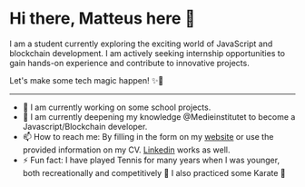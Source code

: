 # Hi there, Matteus here 👋

I am a student currently exploring the exciting world of JavaScript and blockchain development. I am actively seeking internship opportunities to gain hands-on experience and contribute to innovative projects.

Let's make some tech magic happen! ✨🚀

------------------------------------
- 🔭 I am currently working on some school projects.
- 🌱 I am currently deepening my knowledge @Medieinstitutet to become a Javascript/Blockchain developer.
- 📫 How to reach me: By filling in the form on my [website](https://www.northcrisp.com) or use the provided information on my CV. [Linkedin](https://www.linkedin.com/in/matteus-g/) works as well.
- ⚡ Fun fact: I have played Tennis for many years when I was younger, both recreationally and competitively 🎾 I also practiced some Karate 🥋
